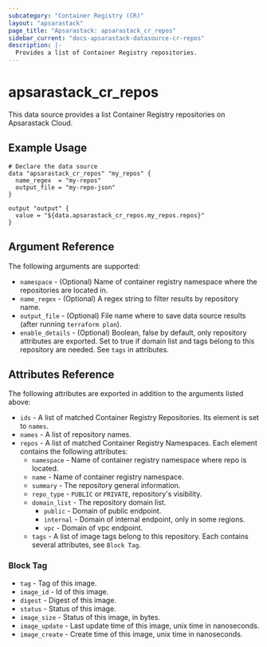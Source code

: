 ```yaml
---
subcategory: "Container Registry (CR)"
layout: "apsarastack"
page_title: "Apsarastack: apsarastack_cr_repos"
sidebar_current: "docs-apsarastack-datasource-cr-repos"
description: |-
  Provides a list of Container Registry repositories.
---
```


# apsarastack\_cr\_repos

This data source provides a list Container Registry repositories on Apsarastack Cloud.



## Example Usage

```
# Declare the data source
data "apsarastack_cr_repos" "my_repos" {
  name_regex  = "my-repos"
  output_file = "my-repo-json"
}

output "output" {
  value = "${data.apsarastack_cr_repos.my_repos.repos}"
}
```

## Argument Reference

The following arguments are supported:

* `namespace` - (Optional) Name of container registry namespace where the repositories are located in.
* `name_regex` - (Optional) A regex string to filter results by repository name.
* `output_file` - (Optional) File name where to save data source results (after running `terraform plan`).
* `enable_details` - (Optional) Boolean, false by default, only repository attributes are exported. Set to true if domain list and tags belong to this repository are needed. See `tags` in attributes.

## Attributes Reference

The following attributes are exported in addition to the arguments listed above:

* `ids` - A list of matched Container Registry Repositories. Its element is set to `names`.
* `names` - A list of repository names.
* `repos` - A list of matched Container Registry Namespaces. Each element contains the following attributes:
  * `namespace` - Name of container registry namespace where repo is located.
  * `name` - Name of container registry namespace.
  * `summary` - The repository general information.
  * `repo_type` - `PUBLIC` or `PRIVATE`, repository's visibility.
  * `domain_list` - The repository domain list.
    * `public` - Domain of public endpoint.
    * `internal` - Domain of internal endpoint, only in some regions.
    * `vpc` - Domain of vpc endpoint.
  * `tags` - A list of image tags belong to this repository. Each contains several attributes, see `Block Tag`.

### Block Tag

* `tag` - Tag of this image.
* `image_id` - Id of this image.
* `digest` - Digest of this image.
* `status` - Status of this image.
* `image_size` - Status of this image, in bytes.
* `image_update` - Last update time of this image, unix time in nanoseconds.
* `image_create` - Create time of this image, unix time in nanoseconds.

